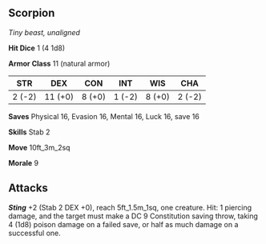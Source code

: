 ## Scorpion

*Tiny beast, unaligned*

**Hit Dice** 1 (4 1d8)

**Armor Class** 11 (natural armor)

| STR     | DEX     | CON     | INT     | WIS     | CHA     |
|---------|---------|---------|---------|---------|---------|
|  2 (-2) | 11 (+0) |  8 (+0) |  1 (-2) |  8 (+0) |  2 (-2) |

**Saves** Physical 16, Evasion 16, Mental 16, Luck 16, save 16

**Skills** Stab 2

**Move** 10ft\_3m\_2sq

**Morale** 9

## Attacks

***Sting*** +2 (Stab 2 DEX +0), reach 5ft\_1.5m\_1sq, one creature. Hit: 1 piercing damage, and the target must make a DC 9 Constitution saving throw, taking 4 (1d8) poison damage on a failed save, or half as much damage on a successful one.

